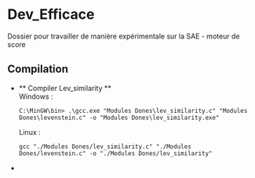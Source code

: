 # Dev_Efficace
Dossier pour travailler de manière expérimentale sur la SAE - moteur de score

## Compilation

- ** Compiler Lev_similarity **
    <br>Windows :
    ```
    C:\MinGW\bin> .\gcc.exe "Modules Dones\lev_similarity.c" "Modules Dones\levenstein.c" -o "Modules Dones\lev_similarity.exe"
    ```
    Linux :
    ```
    gcc "./Modules Dones/lev_similarity.c" "./Modules Dones/levenstein.c" -o "./Modules Dones/lev_similarity"
    ```
- 

